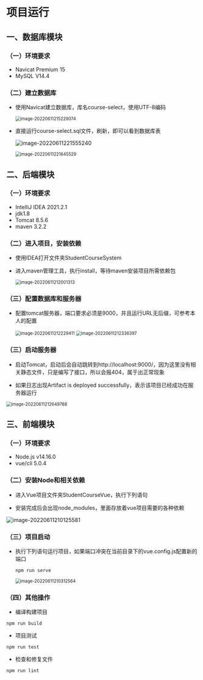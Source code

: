 # 项目运行

## 一、数据库模块

### （一）环境要求

- Navicat Premium 15
- MySQL V14.4

### （二）建立数据库

- 使用Navicat建立数据库，库名course-select，使用UTF-8编码

  <img src="https://gendml.oss-cn-hangzhou.aliyuncs.com/picgo/image-20220611215229074.png" alt="image-20220611215229074" style="zoom:80%;" />

- 直接运行course-select.sql文件，刷新，即可以看到数据库表

  ![image-20220611221555240](https://gendml.oss-cn-hangzhou.aliyuncs.com/picgo/image-20220611221555240.png)

  <img src="https://gendml.oss-cn-hangzhou.aliyuncs.com/picgo/image-20220611221645529.png" alt="image-20220611221645529" style="zoom:80%;" />

## 二、后端模块

### （一）环境要求

- IntelliJ IDEA 2021.2.1
- jdk1.8
- Tomcat 8.5.6
- maven  3.2.2

### （二）进入项目，安装依赖

- 使用IDEA打开文件夹StudentCourseSystem

- 进入maven管理工具，执行install，等待maven安装项目所需依赖包

  <img src="https://gendml.oss-cn-hangzhou.aliyuncs.com/picgo/image-20220611212001313.png" alt="image-20220611212001313" style="zoom:80%;" />

### （三）配置数据库和服务器

- 配置tomcat服务器，端口要求必须是9000，并且运行URL无后缀，可参考本人的配置

  <img src="https://gendml.oss-cn-hangzhou.aliyuncs.com/picgo/image-20220611212229411.png" alt="image-20220611212229411" style="zoom:80%;" />

  <img src="https://gendml.oss-cn-hangzhou.aliyuncs.com/picgo/image-20220611212336397.png" alt="image-20220611212336397" style="zoom:80%;" />

### （三）启动服务器

- 启动Tomcat，启动后会自动跳转到http://localhost:9000/，因为这里没有相关静态文件，只是编写了接口，所以会报404，属于出正常现象

- 如果日志出现Artifact is deployed successfully，表示该项目已经成功在服务器运行

<img src="https://gendml.oss-cn-hangzhou.aliyuncs.com/picgo/image-20220611212649788.png" alt="image-20220611212649788" style="zoom:80%;" />

## 三、前端模块

### （一）环境要求

- Node.js v14.16.0
- vue/cli 5.0.4

### （二）安装Node和相关依赖

- 进入Vue项目文件夹StudentCourseVue，执行下列语句

- 安装完成后会出现node_modules，里面存放着vue项目需要的各种依赖

![image-20220611210125581](https://gendml.oss-cn-hangzhou.aliyuncs.com/picgo/image-20220611210125581.png)

### （三）项目启动

- 执行下列语句运行项目，如果端口冲突在当前目录下的vue.config.js配置新的端口

  ```
  npm run serve
  ```

  <img src="https://gendml.oss-cn-hangzhou.aliyuncs.com/picgo/image-20220611210312564.png" alt="image-20220611210312564" style="zoom:80%;" />

### （四）其他操作

- 编译构建项目

```
npm run build
```

- 项目测试

```
npm run test
```

- 检查和修复文件

```
npm run lint
```

